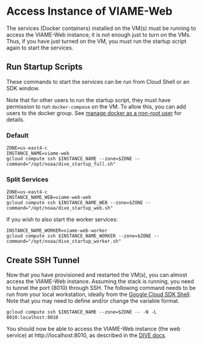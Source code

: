 # Access Instance of VIAME-Web

The services (Docker containers) installed on the VM(s) must be running to access the VIAME-Web instance; it is not enough just to turn on the VMs. Thus, if you have just turned on the VM, you must run the startup script again to start the services. 

## Run Startup Scripts

These commands to start the services can be run from Cloud Shell or an SDK window.

Note that for other users to run the startup script, they must have permission to run `docker-compose` on the VM. To allow this, you can add users to the docker group. See [manage docker as a non-root user](https://docs.docker.com/engine/install/linux-postinstall/#manage-docker-as-a-non-root-user) for details.

### Default
```shell
ZONE=us-east4-c
INSTANCE_NAME=viame-web
gcloud compute ssh $INSTANCE_NAME --zone=$ZONE --command="/opt/noaa/dive_startup_full.sh"
```

### Split Services
```shell
ZONE=us-east4-c
INSTANCE_NAME_WEB=viame-web-web
gcloud compute ssh $INSTANCE_NAME_WEB --zone=$ZONE --command="/opt/noaa/dive_startup_web.sh"
```

If you wish to also start the worker services:

```shell
INSTANCE_NAME_WORKER=viame-web-worker
gcloud compute ssh $INSTANCE_NAME_WORKER --zone=$ZONE --command="/opt/noaa/dive_startup_worker.sh"
```

## Create SSH Tunnel

Now that you have provisioned and restarted the VM(s), you can almost access the VIAME-Web instance. Assuming the stack is running, you need to tunnel the port (8010) through SSH. The following command needs to be run from your local workstation, ideally from the [Google Cloud SDK Shell](https://cloud.google.com/sdk/docs/install). Note that you may need to define and/or change the variable format.

```shell
gcloud compute ssh $INSTANCE_NAME --zone=$ZONE -- -N -L 8010:localhost:8010
```

You should now be able to access the VIAME-Web instance (the web service) at http://localhost:8010, as described in the [DIVE docs](https://kitware.github.io/dive/Deployment-Docker-Compose/#basic-deployment).

